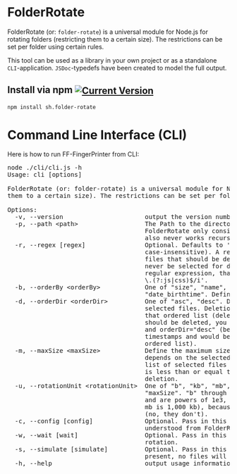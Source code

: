 # FolderRotate
FolderRotate (or: `folder-rotate`) is a universal module for Node.js for rotating folders (restricting them to a certain size). The restrictions can be set per folder using certain rules.

This tool can be used as a library in your own project or as a standalone `CLI`-application. `JSDoc`-typedefs have been created to model the full output.

## Install via npm <span style="vertical-align:middle">[![Current Version](https://img.shields.io/npm/v/sh.folder-rotate.svg)](https://www.npmjs.com/package/sh.folder-rotate)</span>
`npm install sh.folder-rotate`

# Command Line Interface (CLI)
Here is how to run FF-FingerPrinter from CLI:

<pre>node ./cli/cli.js -h
Usage: cli [options]

FolderRotate (or: folder-rotate) is a universal module for Node.js for rotating folders (restricting
them to a certain size). The restrictions can be set per folder using certain rules.

Options:
  -v, --version                      output the version number
  -p, --path &lt;path&gt;                  The Path to the directory to delete files in. Note that
                                     FolderRotate only considers files, never folders and thus
                                     also never works recursively.
  -r, --regex [regex]                Optional. Defaults to '.*' with flag 'i' (matches all files,
                                     case-insensitive). A regular expression to use for selecting
                                     files that should be deleted. Note that directories will
                                     never be selected for deletion. You should pass in a literal
                                     regular expression, that ends with flags, e.g. '/^my_files.+?
                                     \.(?:js|css)$/i'.
  -b, --orderBy &lt;orderBy&gt;            One of "size", "name", "date_atime", "date_mtime", "date_ctime",
                                     "date_birthtime". Define what to order the selected files by.
  -d, --orderDir &lt;orderDir&gt;          One of "asc", "desc". Define the direction of the order for the
                                     selected files. Deletion of files ALWAYS HAPPENS AT THE END of
                                     that ordered list (delete excess). E.g. if the oldest files
                                     should be deleted, you probably want orderBy="date_birthtime"
                                     and orderDir="desc" (because the newest files have the largest
                                     timestamps and would be at the beginning of the descendingly
                                     ordered list).
  -m, --maxSize &lt;maxSize&gt;            Define the maximum size for the list of selected files. maxSize
                                     depends on the selected unit (e.g. "mb" or "qty"). The ordered
                                     list of selected files will be truncated at the end until maxSize
                                     is less than or equal to the value defined here. Truncation means
                                     deletion.
  -u, --rotationUnit &lt;rotationUnit&gt;  One of "b", "kb", "mb", "gb", "tb", "qty". Defines the unit for
                                     "maxSize". "b" through "tb" are sizes (byte, kilobyte, .., terabyte)
                                     and are powers of 1e3, not 2^10 (i.e. one kb is 1,000 bytes and one
                                     mb is 1,000 kb), because SI-2 units do not make sense in this context
                                     (no, they don't).
  -c, --config [config]              Optional. Pass in this flag to print the configuration as it was
                                     understood from FolderRotate.
  -w, --wait [wait]                  Optional. Pass in this flag to wait for the user to commence the
                                     rotation.
  -s, --simulate [simulate]          Optional. Pass in this flag to simulate the folder rotation. If
                                     present, no files will be deleted.
  -h, --help                         output usage information
</pre>